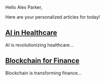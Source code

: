 Hello Alex Parker,

Here are your personalized articles for today!

## [AI in Healthcare](https://example.com/ai-healthcare)

AI is revolutionizing healthcare...

## [Blockchain for Finance](https://example.com/blockchain-finance)

Blockchain is transforming finance...

